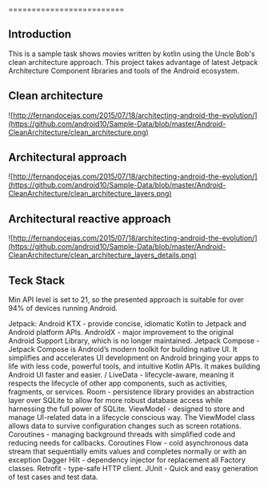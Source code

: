 
=========================


Introduction
-----------------
This is a sample task shows movies written by kotlin using the Uncle Bob's clean architecture approach.
This project takes advantage of latest Jetpack Architecture Component libraries and tools of the Android ecosystem.


Clean architecture
-----------------
![http://fernandocejas.com/2015/07/18/architecting-android-the-evolution/](https://github.com/android10/Sample-Data/blob/master/Android-CleanArchitecture/clean_architecture.png)

Architectural approach
-----------------
![http://fernandocejas.com/2015/07/18/architecting-android-the-evolution/](https://github.com/android10/Sample-Data/blob/master/Android-CleanArchitecture/clean_architecture_layers.png)

Architectural reactive approach
-----------------
![http://fernandocejas.com/2015/07/18/architecting-android-the-evolution/](https://github.com/android10/Sample-Data/blob/master/Android-CleanArchitecture/clean_architecture_layers_details.png)

Teck Stack
-----------------
Min API level is set to 21, so the presented approach is suitable for over 94% of devices running Android.

Jetpack:
Android KTX - provide concise, idiomatic Kotlin to Jetpack and Android platform APIs.
AndroidX - major improvement to the original Android Support Library, which is no longer maintained.
Jetpack Compose - Jetpack Compose is Android’s modern toolkit for building native UI. It simplifies and accelerates UI development on Android bringing your apps to life with less code, powerful tools, and intuitive Kotlin APIs. It makes building Android UI faster and easier. /
LiveData - lifecycle-aware, meaning it respects the lifecycle of other app components, such as activities, fragments, or services.
Room - persistence library provides an abstraction layer over SQLite to allow for more robust database access while harnessing the full power of SQLite.
ViewModel - designed to store and manage UI-related data in a lifecycle conscious way. The ViewModel class allows data to survive configuration changes such as screen rotations.
Coroutines - managing background threads with simplified code and reducing needs for callbacks.
Coroutines Flow - cold asynchronous data stream that sequentially emits values and completes normally or with an exception
Dagger Hilt - dependency injector for replacement all Factory classes.
Retrofit - type-safe HTTP client.
JUnit - Quick and easy generation of test cases and test data.
